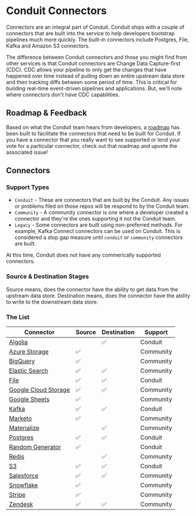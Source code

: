 # Conduit Connectors

Connectors are an integral part of Conduit. Conduit ships with a couple of connectors that are built into the service to help developers bootstrap pipelines much more quickly. The built-in connectors include Postgres, File, Kafka and Amazon S3 connectors.

The difference between Conduit connectors and those you might find from other services is that Conduit connectors are Change Data Capture-first (CDC). CDC allows your pipeline to only get the changes that have happened over time instead of pulling down an entire upstream data store and then tracking diffs between some period of time. This is critical for building real-time event-driven pipelines and applications. But, we'll note where connectors don't have CDC capabilities.


## Roadmap & Feedback

Based on what the Conduit team hears from developers, a [roadmap]() has been built to facilitate the connectors that need to be built for Conduit. If you have a connector that you really want to see supported or lend your vote for a particular connector, check out that roadmap and upvote the associated issue!

## Connectors

### Support Types

* `Conduit` - These are connectors that are built by the Conduit. Any issues or problems filed on those repos will be respond to by the Conduit team.
* `Community` - A community connector is one where a developer created a connector and they're the ones supporting it not the Conduit team.
* `Legacy` - Some connectors are built using non-preferred methods. For example, Kafka Connect connectors can be used on Conduit. This is considered a stop gap measure until `conduit` or `community` connectors are built.

At this time, Conduit does not have any commerically supported connectors.

### Source & Destination Stages

Source means, does the connector have the ability to get data from the upstream data store. Destination means, does the connector have the ability to write to the downstream data store.

### The List

| Connector | Source | Destination | Support |
|-----------|-------|----|-------------|
| [Algolia](https://github.com/ConduitIO/conduit-connector-algolia) | |✅ | Conduit |
| [Azure Storage](https://github.com/miquido/conduit-connector-azure-storage) |✅ | | Community |
| [BigQuery](https://github.com/neha-Gupta1/conduit-connector-bigquery) |✅ | | Community |
| [Elastic Search](https://github.com/miquido/conduit-connector-elasticsearch) |✅ |✅ | Community |
| [File](https://github.com/ConduitIO/conduit-connector-file) |✅ |✅ | Conduit |
| [Google Cloud Storage](https://github.com/WeirdMagician/conduit-connector-google-cloudstorage) |✅ |✅ | Community |
| [Google Sheets](https://github.com/gopherslab/conduit-connector-google-sheets) |✅ | | Community |
| [Kafka](https://github.com/ConduitIO/conduit-connector-kafka) |✅ |✅ | Conduit |
| [Marketo](https://github.com/rustiever/conduit-connector-marketo) |✅ | | Community |
| [Materialize](https://github.com/ConduitIO/conduit-connector-materialize) | |✅ | Community |
| [Postgres](https://github.com/ConduitIO/conduit-connector-postgres)   |✅ |✅ | Conduit |
| [Random Generator](https://github.com/ConduitIO/conduit-connector-generator) |✅ | | Conduit |
| [Redis](https://github.com/gopherslab/conduit-connector-redis) ||✅ | Community |
| [S3](https://github.com/ConduitIO/conduit-connector-s3) |✅ |✅ | Conduit |
| [Salesforce](https://github.com/miquido/conduit-connector-salesforce) | ✅ | ✅ | Community |
| [Snowflake](https://github.com/ConduitIO/conduit-connector-snowflake) |✅ | | Community |
| [Stripe](https://github.com/ConduitIO/conduit-connector-stripe) |✅ | | Community |
| [Zendesk](https://github.com/gopherslab/conduit-connector-zendesk) |✅ |✅| Community |
